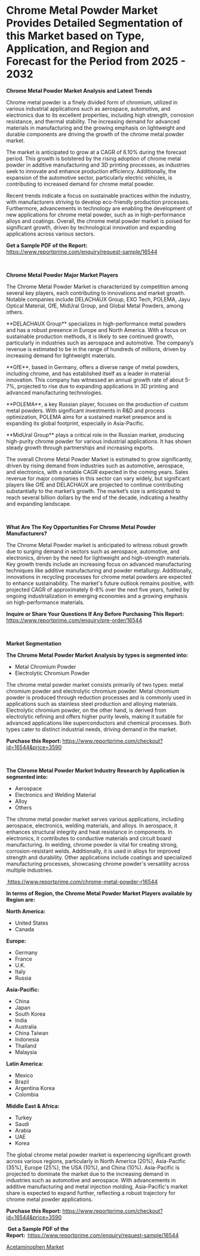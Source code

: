 <p><h1>Chrome Metal Powder Market Provides Detailed Segmentation of this Market based on Type, Application, and Region and Forecast for the Period from 2025 - 2032</h1></p><p><strong>Chrome Metal Powder Market Analysis and Latest Trends</strong></p>
<p><p>Chrome metal powder is a finely divided form of chromium, utilized in various industrial applications such as aerospace, automotive, and electronics due to its excellent properties, including high strength, corrosion resistance, and thermal stability. The increasing demand for advanced materials in manufacturing and the growing emphasis on lightweight and durable components are driving the growth of the chrome metal powder market.</p><p>The market is anticipated to grow at a CAGR of 6.10% during the forecast period. This growth is bolstered by the rising adoption of chrome metal powder in additive manufacturing and 3D printing processes, as industries seek to innovate and enhance production efficiency. Additionally, the expansion of the automotive sector, particularly electric vehicles, is contributing to increased demand for chrome metal powder.</p><p>Recent trends indicate a focus on sustainable practices within the industry, with manufacturers striving to develop eco-friendly production processes. Furthermore, advancements in technology are enabling the development of new applications for chrome metal powder, such as in high-performance alloys and coatings. Overall, the chrome metal powder market is poised for significant growth, driven by technological innovation and expanding applications across various sectors.</p></p>
<p><strong>Get a Sample PDF of the Report:&nbsp;</strong> <a href="https://www.reportprime.com/enquiry/request-sample/16544?utm_campaign=2276&utm_medium=2&utm_source=Github&utm_content=ia&utm_term=18032025&utm_id=chrome-metal-powder">https://www.reportprime.com/enquiry/request-sample/16544</a></p>
<p>&nbsp;</p>
<p><strong>Chrome Metal Powder Major Market Players</strong></p>
<p><p>The Chrome Metal Powder Market is characterized by competition among several key players, each contributing to innovations and market growth. Notable companies include DELACHAUX Group, EXO Tech, POLEMA, Jayu Optical Material, GfE, MidUral Group, and Global Metal Powders, among others.</p><p>**DELACHAUX Group** specializes in high-performance metal powders and has a robust presence in Europe and North America. With a focus on sustainable production methods, it is likely to see continued growth, particularly in industries such as aerospace and automotive. The company’s revenue is estimated to be in the range of hundreds of millions, driven by increasing demand for lightweight materials.</p><p>**GfE**, based in Germany, offers a diverse range of metal powders, including chrome, and has established itself as a leader in material innovation. This company has witnessed an annual growth rate of about 5-7%, projected to rise due to expanding applications in 3D printing and advanced manufacturing technologies.</p><p>**POLEMA**, a key Russian player, focuses on the production of custom metal powders. With significant investments in R&D and process optimization, POLEMA aims for a sustained market presence and is expanding its global footprint, especially in Asia-Pacific.</p><p>**MidUral Group** plays a critical role in the Russian market, producing high-purity chrome powder for various industrial applications. It has shown steady growth through partnerships and increasing exports.</p><p>The overall Chrome Metal Powder Market is estimated to grow significantly, driven by rising demand from industries such as automotive, aerospace, and electronics, with a notable CAGR expected in the coming years. Sales revenue for major companies in this sector can vary widely, but significant players like GfE and DELACHAUX are projected to continue contributing substantially to the market’s growth. The market’s size is anticipated to reach several billion dollars by the end of the decade, indicating a healthy and expanding landscape.</p></p>
<p>&nbsp;</p>
<p><strong>What Are The Key Opportunities For Chrome Metal Powder Manufacturers?</strong></p>
<p><p>The Chrome Metal Powder market is anticipated to witness robust growth due to surging demand in sectors such as aerospace, automotive, and electronics, driven by the need for lightweight and high-strength materials. Key growth trends include an increasing focus on advanced manufacturing techniques like additive manufacturing and powder metallurgy. Additionally, innovations in recycling processes for chrome metal powders are expected to enhance sustainability. The market's future outlook remains positive, with projected CAGR of approximately 6-8% over the next five years, fueled by ongoing industrialization in emerging economies and a growing emphasis on high-performance materials.</p></p>
<p><strong>Inquire or Share Your Questions If Any Before Purchasing This Report:</strong> <a href="https://www.reportprime.com/enquiry/pre-order/16544?utm_campaign=2276&utm_medium=2&utm_source=Github&utm_content=ia&utm_term=18032025&utm_id=chrome-metal-powder">https://www.reportprime.com/enquiry/pre-order/16544</a></p>
<p>&nbsp;</p>
<p><strong>Market Segmentation</strong></p>
<p><strong>The Chrome Metal Powder Market Analysis by types is segmented into:</strong></p>
<p><ul><li>Metal Chromium Powder</li><li>Electrolytic Chromium Powder</li></ul></p>
<p><p>The chrome metal powder market consists primarily of two types: metal chromium powder and electrolytic chromium powder. Metal chromium powder is produced through reduction processes and is commonly used in applications such as stainless steel production and alloying materials. Electrolytic chromium powder, on the other hand, is derived from electrolytic refining and offers higher purity levels, making it suitable for advanced applications like superconductors and chemical processes. Both types cater to distinct industrial needs, driving demand in the market.</p></p>
<p><strong>Purchase this Report:&nbsp;</strong><a href="https://www.reportprime.com/checkout?id=16544&price=3590&utm_campaign=2276&utm_medium=2&utm_source=Github&utm_content=ia&utm_term=18032025&utm_id=chrome-metal-powder">https://www.reportprime.com/checkout?id=16544&price=3590</a></p>
<p>&nbsp;</p>
<p><strong>The Chrome Metal Powder Market Industry Research by Application is segmented into:</strong></p>
<p><ul><li>Aerospace</li><li>Electronics and Welding Material</li><li>Alloy</li><li>Others</li></ul></p>
<p><p>The chrome metal powder market serves various applications, including aerospace, electronics, welding materials, and alloys. In aerospace, it enhances structural integrity and heat resistance in components. In electronics, it contributes to conductive materials and circuit board manufacturing. In welding, chrome powder is vital for creating strong, corrosion-resistant welds. Additionally, it is used in alloys for improved strength and durability. Other applications include coatings and specialized manufacturing processes, showcasing chrome powder's versatility across multiple industries.</p></p>
<p><a href="https://www.reportprime.com/chrome-metal-powder-r16544?utm_campaign=2276&utm_medium=2&utm_source=Github&utm_content=ia&utm_term=18032025&utm_id=chrome-metal-powder">&nbsp;https://www.reportprime.com/chrome-metal-powder-r16544</a></p>
<p><strong>In terms of Region, the Chrome Metal Powder Market Players available by Region are:</strong></p>
<p>
    <p> <strong> North America: </strong>
        <ul>
            <li>United States</li>
            <li>Canada</li>
        </ul>
        </p> 
    <p> <strong> Europe: </strong>
        <ul>
            <li>Germany</li>
            <li>France</li>
            <li>U.K.</li>
            <li>Italy</li>
            <li>Russia</li>
        </ul>
        </p> 
    <p> <strong> Asia-Pacific: </strong>
        <ul>
            <li>China</li>
            <li>Japan</li>
            <li>South Korea</li>
            <li>India</li>
            <li>Australia</li>
            <li>China Taiwan</li>
            <li>Indonesia</li>
            <li>Thailand</li>
            <li>Malaysia</li>
        </ul>
        </p> 
    <p> <strong> Latin America: </strong>
        <ul>
            <li>Mexico</li>
            <li>Brazil</li>
            <li>Argentina Korea</li>
            <li>Colombia</li>
        </ul>
        </p> 
    <p> <strong> Middle East & Africa: </strong>
        <ul>
            <li>Turkey</li>
            <li>Saudi</li>
            <li>Arabia</li>
            <li>UAE</li>
            <li>Korea</li>
        </ul>
    </p>
    </p>
<p><p>The global chrome metal powder market is experiencing significant growth across various regions, particularly in North America (20%), Asia-Pacific (35%), Europe (25%), the USA (10%), and China (10%). Asia-Pacific is projected to dominate the market due to the increasing demand in industries such as automotive and aerospace. With advancements in additive manufacturing and metal injection molding, Asia-Pacific's market share is expected to expand further, reflecting a robust trajectory for chrome metal powder applications.</p></p>
<p><strong>Purchase this Report: </strong><a href="https://www.reportprime.com/checkout?id=16544&price=3590&utm_campaign=2276&utm_medium=2&utm_source=Github&utm_content=ia&utm_term=18032025&utm_id=chrome-metal-powder">https://www.reportprime.com/checkout?id=16544&price=3590</a></p>
<p>&nbsp;<strong>Get a Sample PDF of the Report:&nbsp;&nbsp;</strong><a href="https://www.reportprime.com/enquiry/request-sample/16544?utm_campaign=2276&utm_medium=2&utm_source=Github&utm_content=ia&utm_term=18032025&utm_id=chrome-metal-powder">https://www.reportprime.com/enquiry/request-sample/16544</a></p>
<p><strong></strong></p>
<p><p><a href="https://github.com/petbigbeepjn/Market-Research-Report-List-1/blob/main/acetaminophen-market.md?utm_campaign=2276&utm_medium=2&utm_source=Github&utm_content=ia&utm_term=18032025&utm_id=chrome-metal-powder">Acetaminophen Market</a></p></p>